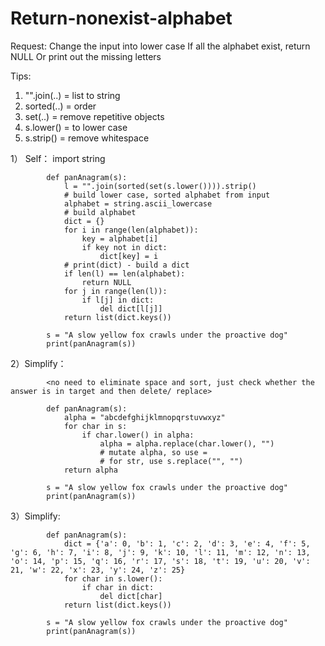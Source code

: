 # Return-nonexist-alphabet
Request:
Change the input into lower case
If all the alphabet exist, return NULL
Or print out the missing letters

Tips:
1. "".join(..) = list to string
2. sorted(..) = order
3. set(..) = remove repetitive objects
4. s.lower() = to lower case
5. s.strip() = remove whitespace



1） Self：
            import string

            def panAnagram(s):
                l = "".join(sorted(set(s.lower()))).strip()
                # build lower case, sorted alphabet from input
                alphabet = string.ascii_lowercase
                # build alphabet
                dict = {}
                for i in range(len(alphabet)):
                    key = alphabet[i]
                    if key not in dict:
                        dict[key] = i
                # print(dict) - build a dict
                if len(l) == len(alphabet):
                    return NULL
                for j in range(len(l)):
                    if l[j] in dict:
                        del dict[l[j]]
                return list(dict.keys())

            s = "A slow yellow fox crawls under the proactive dog"
            print(panAnagram(s)) 
     
     
2）Simplify：

            <no need to eliminate space and sort, just check whether the answer is in target and then delete/ replace>

            def panAnagram(s):
                alpha = "abcdefghijklmnopqrstuvwxyz"
                for char in s:
                    if char.lower() in alpha:
                        alpha = alpha.replace(char.lower(), "")
                        # mutate alpha, so use =
                        # for str, use s.replace("", "")
                return alpha

            s = "A slow yellow fox crawls under the proactive dog"
            print(panAnagram(s)) 


3）Simplify:
   
            def panAnagram(s):
                dict = {'a': 0, 'b': 1, 'c': 2, 'd': 3, 'e': 4, 'f': 5, 'g': 6, 'h': 7, 'i': 8, 'j': 9, 'k': 10, 'l': 11, 'm': 12, 'n': 13, 'o': 14, 'p': 15, 'q': 16, 'r': 17, 's': 18, 't': 19, 'u': 20, 'v': 21, 'w': 22, 'x': 23, 'y': 24, 'z': 25}
                for char in s.lower():
                    if char in dict:
                        del dict[char]
                return list(dict.keys())    

            s = "A slow yellow fox crawls under the proactive dog"
            print(panAnagram(s)) 

